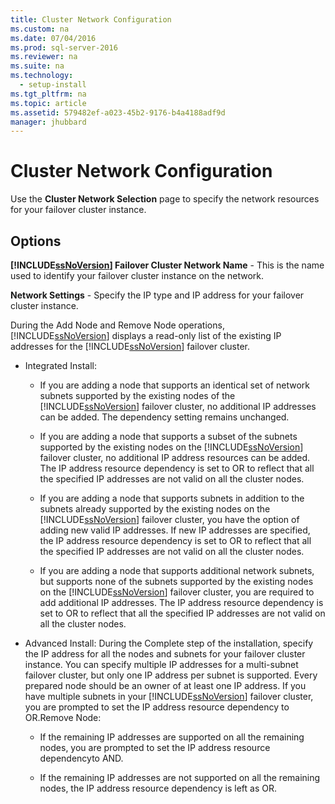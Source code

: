 ```yaml
---
title: Cluster Network Configuration
ms.custom: na
ms.date: 07/04/2016
ms.prod: sql-server-2016
ms.reviewer: na
ms.suite: na
ms.technology: 
  - setup-install
ms.tgt_pltfrm: na
ms.topic: article
ms.assetid: 579482ef-a023-45b2-9176-b4a4188adf9d
manager: jhubbard
---
```

# Cluster Network Configuration
Use the **Cluster Network Selection** page to specify the network resources for your failover cluster instance.  
  
## Options  
 **[!INCLUDE[ssNoVersion](../../Topics/TopicNameContainA/includes/ssNoVersion_md.md)] Failover Cluster Network Name** - This is the name used to identify your failover cluster instance on the network.  
  
 **Network Settings** - Specify the IP type and IP address for your failover cluster instance.  
  
 During the Add Node and Remove Node operations, [!INCLUDE[ssNoVersion](../../Topics/TopicNameContainA/includes/ssNoVersion_md.md)] displays a read-only list of the existing IP addresses for the [!INCLUDE[ssNoVersion](../../Topics/TopicNameContainA/includes/ssNoVersion_md.md)] failover cluster.  
  
-   Integrated Install:  
  
    -   If you are adding a node that supports an identical set of network subnets supported by the existing nodes of the [!INCLUDE[ssNoVersion](../../Topics/TopicNameContainA/includes/ssNoVersion_md.md)] failover cluster, no additional IP addresses can be added. The dependency setting remains unchanged.  
  
    -   If you are adding a node that supports a subset of the subnets supported by the existing nodes on the [!INCLUDE[ssNoVersion](../../Topics/TopicNameContainA/includes/ssNoVersion_md.md)] failover cluster, no additional IP address resources can be added. The IP address resource dependency is set to OR to reflect that all the specified IP addresses are not valid on all the cluster nodes.  
  
    -   If you are adding a node that supports subnets in addition to the subnets already supported by the existing nodes on the [!INCLUDE[ssNoVersion](../../Topics/TopicNameContainA/includes/ssNoVersion_md.md)] failover cluster, you have the option of adding new valid IP addresses. If new IP addresses are specified, the IP address resource dependency is set to OR to reflect that all the specified IP addresses are not valid on all the cluster nodes.  
  
    -   If you are adding a node that supports additional network subnets, but supports none of the subnets supported by the existing nodes on the [!INCLUDE[ssNoVersion](../../Topics/TopicNameContainA/includes/ssNoVersion_md.md)] failover cluster, you are required to add additional IP addresses. The IP address resource dependency is set to OR to reflect that all the specified IP addresses are not valid on all the cluster nodes.  
  
-   Advanced Install: During the Complete step of the installation, specify the IP address for all the nodes and subnets for your failover cluster instance. You can specify multiple IP addresses for a multi-subnet failover cluster, but only one IP address per subnet is supported. Every prepared node should be an owner of at least one IP address. If you have multiple subnets in your [!INCLUDE[ssNoVersion](../../Topics/TopicNameContainA/includes/ssNoVersion_md.md)] failover cluster, you are prompted to set the IP address resource dependency to OR.Remove Node:  
  
    -   If the remaining IP addresses are supported on all the remaining nodes, you are prompted to set the IP address resource dependencyto AND.  
  
    -   If the remaining IP addresses are not supported on all the remaining nodes, the IP address resource dependency is left as OR.
